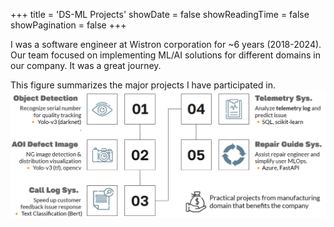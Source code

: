 +++
title = 'DS-ML Projects'
showDate = false
showReadingTime = false
showPagination = false
+++

I was a software engineer at Wistron corporation for ~6 years (2018-2024).
Our team focused on implementing ML/AI solutions for different domains in our company. 
It was a great journey. 

This figure summarizes the major projects I have participated in.
![projects](wistron_projects.png "AI/ML Projects <br> (Right click, Open Image in New Tab to view original-size image)")
